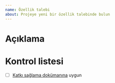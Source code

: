 ```yaml
---
name: Özellik talebi
about: Projeye yeni bir özellik talebinde bulun
---
```


Açıklama
========

<!--
Özelliğin detaylı açıklaması.
-->

Kontrol listesi
===============

- [ ] [Katkı sağlama dokümanına](https://github.com/omu/xokul/CONTRIBUTING.md)
  uygun
